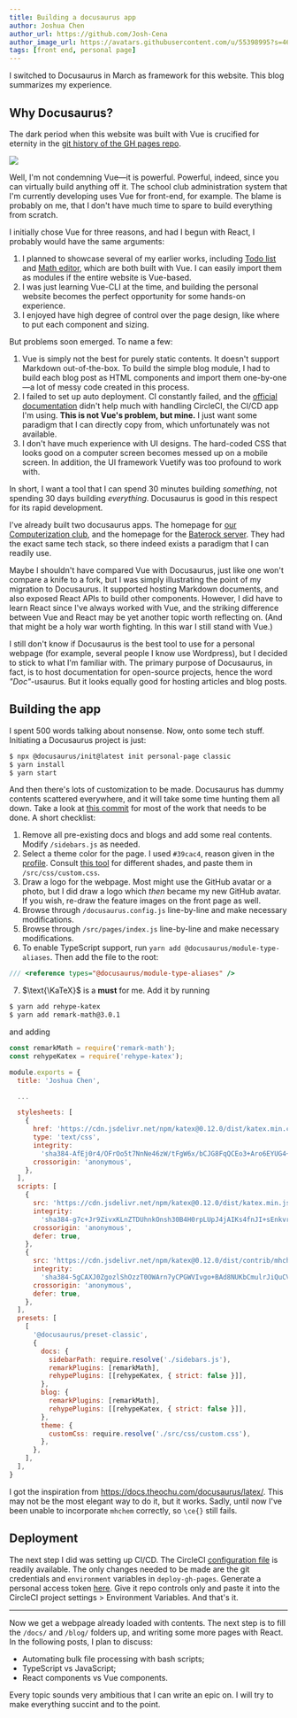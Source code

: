 ```yaml
---
title: Building a docusaurus app
author: Joshua Chen
author_url: https://github.com/Josh-Cena
author_image_url: https://avatars.githubusercontent.com/u/55398995?s=460&u=88dc0dcb0691877524dd8739db9fde7ed4fa9721&v=4
tags: [front end, personal page]
---
```


I switched to Docusaurus in March as framework for this website. This blog summarizes my experience.

<!-- truncate -->

## Why Docusaurus?

The dark period when this website was built with Vue is crucified for eternity in the [git history of the GH pages repo](https://github.com/Josh-Cena/Personal-page/tree/202beb7770e17fbc6ab30bce4d928bf678ecc5e8).

<img src="/zh-Hans/img/blog/2021-3-9/page.jpg"></img>

Well, I'm not condemning Vue—it is powerful. Powerful, indeed, since you can virtually build anything off it. The school club administration system that I'm currently developing uses Vue for front-end, for example. The blame is probably on me, that I don't have much time to spare to build everything from scratch.

I initially chose Vue for three reasons, and had I begun with React, I probably would have the same arguments:

1. I planned to showcase several of my earlier works, including [Todo list](https://github.com/Computerization/New-member-practice-commit/tree/master/2019/Josh-Cena/Joshua-Todolist%20with%20vue) and [Math editor](https://github.com/Josh-Cena/Web-math-editor), which are both built with Vue. I can easily import them as modules if the entire website is Vue-based.
2. I was just learning Vue-CLI at the time, and building the personal website becomes the perfect opportunity for some hands-on experience.
3. I enjoyed have high degree of control over the page design, like where to put each component and sizing.

But problems soon emerged. To name a few:

1. Vue is simply not the best for purely static contents. It doesn't support Markdown out-of-the-box. To build the simple blog module, I had to build each blog post as HTML components and import them one-by-one—a lot of messy code created in this process.
2. I failed to set up auto deployment. CI constantly failed, and the [official documentation](https://cli.vuejs.org/guide/deployment.html#platform-guides) didn't help much with handling CircleCI, the CI/CD app I'm using. **This is not Vue's problem, but mine.** I just want some paradigm that I can directly copy from, which unfortunately was not available.
3. I don't have much experience with UI designs. The hard-coded CSS that looks good on a computer screen becomes messed up on a mobile screen. In addition, the UI framework Vuetify was too profound to work with.

In short, I want a tool that I can spend 30 minutes building *something*, not spending 30 days building *everything*. Docusaurus is good in this respect for its rapid development.

I've already built two docusaurus apps. The homepage for [our Computerization club](https://computerization.io), and the homepage for the [Baterock server](https://baterock-minecraft.github.io). They had the exact same tech stack, so there indeed exists a paradigm that I can readily use.

Maybe I shouldn't have compared Vue with Docusaurus, just like one won't compare a knife to a fork, but I was simply illustrating the point of my migration to Docusaurus. It supported hosting Markdown documents, and also exposed React APIs to build other components. However, I did have to learn React since I've always worked with Vue, and the striking difference between Vue and React may be yet another topic worth reflecting on. (And that might be a holy war worth fighting. In this war I still stand with Vue.)

I still don't know if Docusaurus is the best tool to use for a personal webpage (for example, several people I know use Wordpress), but I decided to stick to what I'm familiar with. The primary purpose of Docusaurus, in fact, is to host documentation for open-source projects, hence the word *"Doc"*-usaurus. But it looks equally good for hosting articles and blog posts.

## Building the app

I spent 500 words talking about nonsense. Now, onto some tech stuff. Initiating a Docusaurus project is just:

```bash
$ npx @docusaurus/init@latest init personal-page classic
$ yarn install
$ yarn start
```

And then there's lots of customization to be made. Docusaurus has dummy contents scattered everywhere, and it will take some time hunting them all down. Take a look at [this commit](https://github.com/Josh-Cena/Personal-page/commit/a5f2566068a5f915b75b39f8aabfe139f58125ef) for most of the work that needs to be done. A short checklist:

1. Remove all pre-existing docs and blogs and add some real contents. Modify `/sidebars.js` as needed.
2. Select a theme color for the page. I used `#39cac4`, reason given in the <a href="/CV/">profile</a>. Consult [this tool](https://v2.docusaurus.io/docs/styling-layout#styling-your-site-with-infima) for different shades, and paste them in `/src/css/custom.css`.
3. Draw a logo for the webpage. Most might use the GitHub avatar or a photo, but I did draw a logo which *then* became my new GitHub avatar. If you wish, re-draw the feature images on the front page as well.
4. Browse through `/docusaurus.config.js` line-by-line and make necessary modifications.
5. Browse through `/src/pages/index.js` line-by-line and make necessary modifications.
6. To enable TypeScript support, run `yarn add @docusaurus/module-type-aliases`. Then add the file to the root:
```typescript title="types.d.ts"
/// <reference types="@docusaurus/module-type-aliases" />
```
7. $\text{\KaTeX}$ is a **must** for me. Add it by running

```bash
$ yarn add rehype-katex
$ yarn add remark-math@3.0.1
```

and adding

```jsx title="/docusaurus.config.js" {1-2,9-33,38-46}
const remarkMath = require('remark-math');
const rehypeKatex = require('rehype-katex');

module.exports = {
  title: 'Joshua Chen',

  ...

  stylesheets: [
    {
      href: 'https://cdn.jsdelivr.net/npm/katex@0.12.0/dist/katex.min.css',
      type: 'text/css',
      integrity:
        'sha384-AfEj0r4/OFrOo5t7NnNe46zW/tFgW6x/bCJG8FqQCEo3+Aro6EYUG4+cU+KJWu/X',
      crossorigin: 'anonymous',
    },
  ],
  scripts: [
    {
      src: 'https://cdn.jsdelivr.net/npm/katex@0.12.0/dist/katex.min.js',
      integrity:
        'sha384-g7c+Jr9ZivxKLnZTDUhnkOnsh30B4H0rpLUpJ4jAIKs4fnJI+sEnkvrMWph2EDg4',
      crossorigin: 'anonymous',
      defer: true,
    },
    {
      src: 'https://cdn.jsdelivr.net/npm/katex@0.12.0/dist/contrib/mhchem.min.js',
      integrity:
        'sha384-5gCAXJ0ZgozlShOzzT0OWArn7yCPGWVIvgo+BAd8NUKbCmulrJiQuCVR9cHlPHeG',
      crossorigin: 'anonymous',
      defer: true,
    },
  ],
  presets: [
    [
      '@docusaurus/preset-classic',
      {
        docs: {
          sidebarPath: require.resolve('./sidebars.js'),
          remarkPlugins: [remarkMath],
          rehypePlugins: [[rehypeKatex, { strict: false }]],
        },
        blog: {
          remarkPlugins: [remarkMath],
          rehypePlugins: [[rehypeKatex, { strict: false }]],
        },
        theme: {
          customCss: require.resolve('./src/css/custom.css'),
        },
      },
    ],
  ],
}
```

I got the inspiration from https://docs.theochu.com/docusaurus/latex/. This may not be the most elegant way to do it, but it works. Sadly, until now I've been unable to incorporate `mhchem` correctly, so `\ce{}` still fails.

## Deployment

The next step I did was setting up CI/CD. The CircleCI [configuration file](https://github.com/Josh-Cena/Personal-page/blob/master/.circleci/config.yml) is readily available. The only changes needed to be made are the git credentials and `environment` variables in `deploy-gh-pages`. Generate a personal access token [here](https://github.com/settings/tokens). Give it repo controls only and paste it into the CircleCI project settings > Environment Variables. And that's it.

---

Now we get a webpage already loaded with contents. The next step is to fill the `/docs/` and `/blog/` folders up, and writing some more pages with React. In the following posts, I plan to discuss:

- Automating bulk file processing with bash scripts;
- TypeScript vs JavaScript;
- React components vs Vue components.

Every topic sounds very ambitious that I can write an epic on. I will try to make everything succint and to the point.

